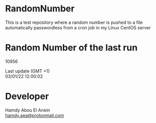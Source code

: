 # RandomNumber    
This is a test repository where a random number is pushed to a file automatically passwordless from a cron job in my Linux CentOS server    
# Random Number of the last run   
10956
      
Last update (GMT +1)    
03/01/22 12:00:02
# Developer    
Hamdy Abou El Anein   
hamdy.aea@protonmail.com
